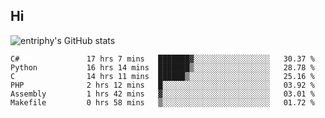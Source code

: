 ## Hi
![entriphy's GitHub stats](https://github-readme-stats.vercel.app/api?username=entriphy&show_icons=true&title_color=2196F3&bg_color=212121&text_color=FAFAFA&hide_border=true)
<!--START_SECTION:waka-->

```text
C#               17 hrs 7 mins   ███████▓░░░░░░░░░░░░░░░░░   30.37 %
Python           16 hrs 14 mins  ███████▒░░░░░░░░░░░░░░░░░   28.78 %
C                14 hrs 11 mins  ██████▒░░░░░░░░░░░░░░░░░░   25.16 %
PHP              2 hrs 12 mins   █░░░░░░░░░░░░░░░░░░░░░░░░   03.92 %
Assembly         1 hrs 42 mins   ▓░░░░░░░░░░░░░░░░░░░░░░░░   03.01 %
Makefile         0 hrs 58 mins   ▒░░░░░░░░░░░░░░░░░░░░░░░░   01.72 %
```

<!--END_SECTION:waka-->
